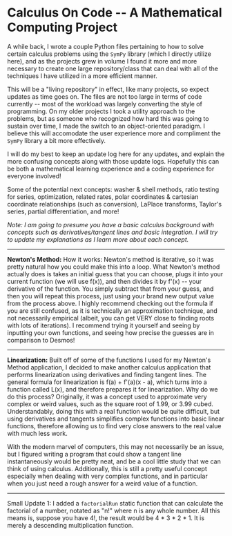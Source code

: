 # Calculus On Code -- A Mathematical Computing Project

A while back, I wrote a couple Python files pertaining to how to solve certain calculus problems using the `SymPy` library (which I directly utilize here), and as the projects grew in volume I found it more and more necessary to create one large repository/class that can deal with all of the techniques I have utilized in a more efficient manner.

This will be a "living repository" in effect, like many projects, so expect updates as time goes on. The files are not too large in terms of code currently -- most of the workload was largely converting the style of programming. On my older projects I took a utility approach to the problems, but as someone who recognized how hard this was going to sustain over time, I made the switch to an object-oriented paradigm. I believe this will accomodate the user experience more and compliment the `SymPy` library a bit more effectively.

I will do my best to keep an update log here for any updates, and explain the more confusing concepts along with those update logs. Hopefully this can be both a mathematical learning experience and a coding experience for everyone involved!

Some of the potential next concepts: washer & shell methods, ratio testing for series, optimization, related rates, polar coordinates & cartesian coordinate relationships (such as conversion), LaPlace transforms, Taylor's series, partial differentiation, and more!

*Note: I am going to presume you have a basic calculus background with concepts such as derivatives/tangent lines and basic integration. I will try to update my explanations as I learn more about each concept.*
_________________________________________________________________________________________________________________________________________________________________________________________________________________________________________________________________________________
**Newton's Method:**
How it works: Newton's method is iterative, so it was pretty natural how you could make this into a loop. What Newton's method actually does is takes an initial guess that you can choose, plugs it into your current function (we will use f(x)), and then divides it by f'(x) -- your derivative of the function. You simply subtract that from your guess, and then you will repeat this process, just using your brand new output value from the process above. I highly recommend checking out the formula if you are still confused, as it is technically an approximation technique, and not necessarily empirical (albeit, you can get VERY close to finding roots with lots of iterations). I recommend trying it yourself and seeing by inputting your own functions, and seeing how precise the guesses are in comparison to Desmos!
_________________________________________________________________________________________________________________________________________________________________________________________________________________________________________________________________________________
**Linearization:**
Built off of some of the functions I used for my Newton's Method application, I decided to make another calculus application that performs linearization using derivatives and finding tangent lines. The general formula for linearization is f(a) + f'(a)(x - a), which turns into a function called L(x), and therefore prepares it for linearization. Why do we do this process? Originally, it was a concept used to approximate very complex or weird values, such as the square root of 1.99, or 3.99 cubed. Understandably, doing this with a real function would be quite difficult, but using derivatives and tangents simplifies complex functions into basic linear functions, therefore allowing us to find very close answers to the real value with much less work.

With the modern marvel of computers, this may not necessarily be an issue, but I figured writing a program that could show a tangent line instantaneously would be pretty neat, and be a cool little study that we can think of using calculus. Additionally, this is still a pretty useful concept especially when dealing with very complex functions, and in particular when you just need a rough answer for a weird value of a function.
_________________________________________________________________________________________________________________________________________________________________________________________________________________________________________________________________________________
Small Update 1: I added a `factorialRun` static function that can calculate the factorial of a number, notated as "n!" where n is any whole number. All this means is, suppose you have 4!, the result would be 4 * 3 * 2 * 1. It is merely a descending multiplication function.
